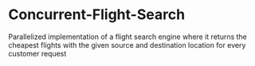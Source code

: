 # Concurrent-Flight-Search
Parallelized implementation of a flight search engine where it returns the cheapest flights with the given source and destination location for every customer request
